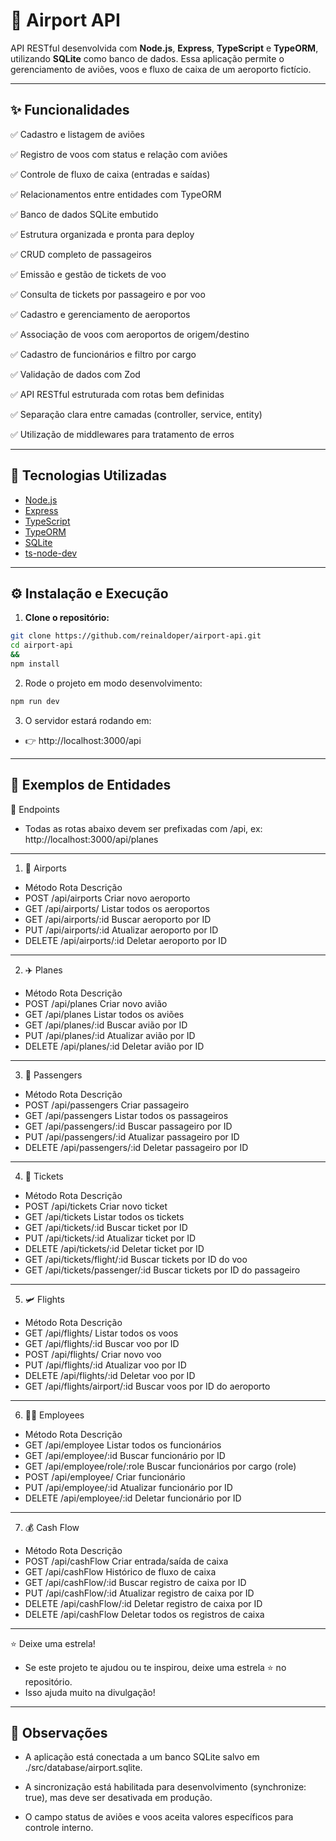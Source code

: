 # 🛫 Airport API

API RESTful desenvolvida com **Node.js**, **Express**, **TypeScript** e **TypeORM**, utilizando **SQLite** como banco de dados. Essa aplicação permite o gerenciamento de aviões, voos e fluxo de caixa de um aeroporto fictício.

---

## ✨ Funcionalidades

✅ Cadastro e listagem de aviões

✅ Registro de voos com status e relação com aviões

✅ Controle de fluxo de caixa (entradas e saídas)

✅ Relacionamentos entre entidades com TypeORM

✅ Banco de dados SQLite embutido

✅ Estrutura organizada e pronta para deploy

✅ CRUD completo de passageiros

✅ Emissão e gestão de tickets de voo

✅ Consulta de tickets por passageiro e por voo

✅ Cadastro e gerenciamento de aeroportos

✅ Associação de voos com aeroportos de origem/destino

✅ Cadastro de funcionários e filtro por cargo

✅ Validação de dados com Zod

✅ API RESTful estruturada com rotas bem definidas

✅ Separação clara entre camadas (controller, service, entity)

✅ Utilização de middlewares para tratamento de erros



---

## 🚀 Tecnologias Utilizadas

- [Node.js](https://nodejs.org/)
- [Express](https://expressjs.com/)
- [TypeScript](https://www.typescriptlang.org/)
- [TypeORM](https://typeorm.io/)
- [SQLite](https://www.sqlite.org/index.html)
- [ts-node-dev](https://github.com/wclr/ts-node-dev)

---

## ⚙️ Instalação e Execução

1. **Clone o repositório:**

```bash
git clone https://github.com/reinaldoper/airport-api.git
cd airport-api
&& 
npm install
```


2. Rode o projeto em modo desenvolvimento:

```bash
npm run dev
```

3. O servidor estará rodando em:

- 👉 http://localhost:3000/api

---

## 📄 Exemplos de Entidades

🔗 Endpoints
- Todas as rotas abaixo devem ser prefixadas com /api, ex: http://localhost:3000/api/planes

---

1. 🛫 Airports

- Método	Rota	Descrição
- POST	/api/airports	Criar novo aeroporto
- GET	/api/airports/	Listar todos os aeroportos
- GET	/api/airports/:id	Buscar aeroporto por ID
- PUT	/api/airports/:id	Atualizar aeroporto por ID
- DELETE	/api/airports/:id	Deletar aeroporto por ID

---

2. ✈️ Planes

- Método	Rota	Descrição
- POST	/api/planes	Criar novo avião
- GET	/api/planes	Listar todos os aviões
- GET	/api/planes/:id	Buscar avião por ID
- PUT	/api/planes/:id	Atualizar avião por ID
- DELETE	/api/planes/:id	Deletar avião por ID

---


3. 👤 Passengers

- Método	Rota	Descrição
- POST	/api/passengers	Criar passageiro
- GET	/api/passengers	Listar todos os passageiros
- GET	/api/passengers/:id	Buscar passageiro por ID
- PUT	/api/passengers/:id	Atualizar passageiro por ID
- DELETE	/api/passengers/:id	Deletar passageiro por ID

---


4. 🧾 Tickets

- Método	Rota	Descrição
- POST	/api/tickets	Criar novo ticket
- GET	/api/tickets	Listar todos os tickets
- GET	/api/tickets/:id	Buscar ticket por ID
- PUT	/api/tickets/:id	Atualizar ticket por ID
- DELETE	/api/tickets/:id	Deletar ticket por ID
- GET	/api/tickets/flight/:id	Buscar tickets por ID do voo
- GET	/api/tickets/passenger/:id	Buscar tickets por ID do passageiro

---


5. 🛩️ Flights

- Método	Rota	Descrição
- GET	/api/flights/	Listar todos os voos
- GET	/api/flights/:id	Buscar voo por ID
- POST	/api/flights/	Criar novo voo
- PUT	/api/flights/:id	Atualizar voo por ID
- DELETE	/api/flights/:id	Deletar voo por ID
- GET	/api/flights/airport/:id	Buscar voos por ID do aeroporto

---


6. 👨‍✈️ Employees

- Método	Rota	Descrição
- GET	/api/employee	Listar todos os funcionários
- GET	/api/employee/:id	Buscar funcionário por ID
- GET	/api/employee/role/:role	Buscar funcionários por cargo (role)
- POST	/api/employee/	Criar funcionário
- PUT	/api/employee/:id	Atualizar funcionário por ID
- DELETE	/api/employee/:id	Deletar funcionário por ID

---

7. 💰 Cash Flow

- Método	Rota	Descrição
- POST	/api/cashFlow	Criar entrada/saída de caixa
- GET	/api/cashFlow	Histórico de fluxo de caixa
- GET	/api/cashFlow/:id	Buscar registro de caixa por ID
- PUT	/api/cashFlow/:id	Atualizar registro de caixa por ID
- DELETE	/api/cashFlow/:id	Deletar registro de caixa por ID
- DELETE	/api/cashFlow	Deletar todos os registros de caixa

---

⭐ Deixe uma estrela!
- Se este projeto te ajudou ou te inspirou, deixe uma estrela ⭐ no repositório.
- Isso ajuda muito na divulgação!

---

## 📌 Observações

- A aplicação está conectada a um banco SQLite salvo em ./src/database/airport.sqlite.

- A sincronização está habilitada para desenvolvimento (synchronize: true), mas deve ser desativada em produção.

- O campo status de aviões e voos aceita valores específicos para controle interno.